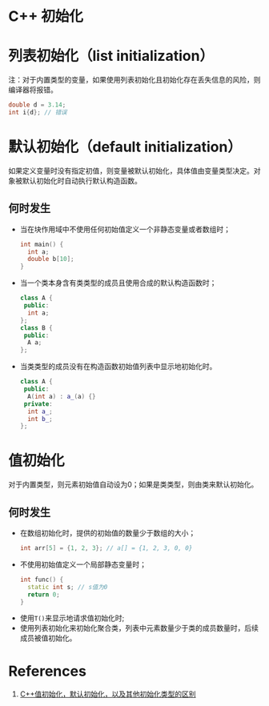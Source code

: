 # C++ 初始化

# 列表初始化（list initialization）

注：对于内置类型的变量，如果使用列表初始化且初始化存在丢失信息的风险，则编译器将报错。
```cpp
double d = 3.14;
int i{d}; // 错误
```

# 默认初始化（default initialization）

如果定义变量时没有指定初值，则变量被默认初始化，具体值由变量类型决定。对象被默认初始化时自动执行默认构造函数。

## 何时发生

* 当在块作用域中不使用任何初始值定义一个非静态变量或者数组时；
    ```cpp
    int main() {
      int a;
      double b[10];
    }
    ```
* 当一个类本身含有类类型的成员且使用合成的默认构造函数时；
    ```cpp
    class A {
     public:
      int a;
    };
    class B {
     public:
      A a;
    };
    ```
* 当类类型的成员没有在构造函数初始值列表中显示地初始化时。 
    ```cpp
    class A {
     public:
      A(int a) : a_(a) {}
     private:
      int a_;
      int b_;
    };
    ```

# 值初始化

对于内置类型，则元素初始值自动设为0；如果是类类型，则由类来默认初始化。

## 何时发生

* 在数组初始化时，提供的初始值的数量少于数组的大小；
    ```cpp
    int arr[5] = {1, 2, 3}; // a[] = {1, 2, 3, 0, 0}
    ```
* 不使用初始值定义一个局部静态变量时；
    ```cpp
    int func() {
      static int s; // s值为0
      return 0;
    }
    ```
* 使用`T()`来显示地请求值初始化时;
* 使用列表初始化来初始化聚合类，列表中元素数量少于类的成员数量时，后续成员被值初始化。

# References

1. [C++值初始化，默认初始化，以及其他初始化类型的区别](https://www.zhihu.com/question/36735960)